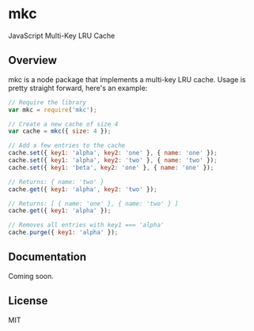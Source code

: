 # mkc
JavaScript Multi-Key LRU Cache

## Overview

mkc is a node package that implements a multi-key LRU cache. Usage is pretty
straight forward, here's an example:

```js
// Require the library
var mkc = require('mkc');

// Create a new cache of size 4
var cache = mkc({ size: 4 });

// Add a few entries to the cache
cache.set({ key1: 'alpha', key2: 'one' }, { name: 'one' });
cache.set({ key1: 'alpha', key2: 'two' }, { name: 'two' });
cache.set({ key1: 'beta', key2: 'one' }, { name: 'one' });

// Returns: { name: 'two' }
cache.get({ key1: 'alpha', key2: 'two' });

// Returns: [ { name: 'one' }, { name: 'two' } ]
cache.get({ key1: 'alpha' });

// Removes all entries with key1 === 'alpha'
cache.purge({ key1: 'alpha' });
```

## Documentation

Coming soon.

## License

MIT
